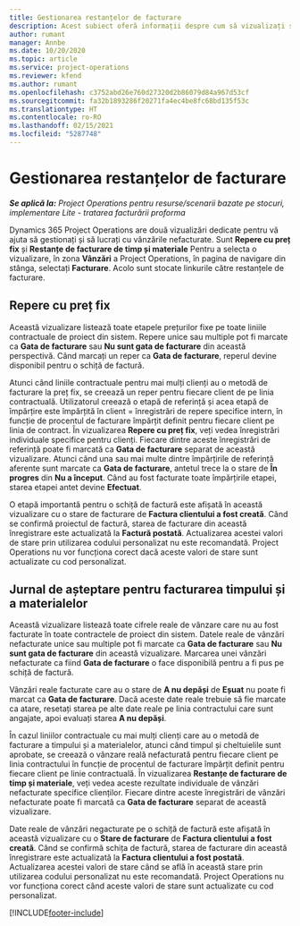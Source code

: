 ```yaml
---
title: Gestionarea restanțelor de facturare
description: Acest subiect oferă informații despre cum să vizualizați și să lucrați cu restanțele de facturare în Project Operations.
author: rumant
manager: Annbe
ms.date: 10/20/2020
ms.topic: article
ms.service: project-operations
ms.reviewer: kfend
ms.author: rumant
ms.openlocfilehash: c3752abd26e760d27320d2b86079d84a967d53cf
ms.sourcegitcommit: fa32b1893286f20271fa4ec4be8fc68bd135f53c
ms.translationtype: HT
ms.contentlocale: ro-RO
ms.lasthandoff: 02/15/2021
ms.locfileid: "5287748"
---
```

# <a name="manage-the-billing-backlog"></a>Gestionarea restanțelor de facturare

_**Se aplică la:** Project Operations pentru resurse/scenarii bazate pe stocuri, implementare Lite - tratarea facturării proforma_

Dynamics 365 Project Operations are două vizualizări dedicate pentru vă ajuta să gestionați și să lucrați cu vânzările nefacturate. Sunt **Repere cu preț fix** și **Restanțe de facturare de timp și materiale** Pentru a selecta o vizualizare, în zona **Vânzări** a Project Operations, în pagina de navigare din stânga, selectați **Facturare**. Acolo sunt stocate linkurile către restanțele de facturare.

## <a name="fixed-price-milestones"></a>Repere cu preț fix

Această vizualizare listează toate etapele prețurilor fixe pe toate liniile contractuale de proiect din sistem. Repere unice sau multiple pot fi marcate ca **Gata de facturare** sau **Nu sunt gata de facturare** din această perspectivă. Când marcați un reper ca **Gata de facturare**, reperul devine disponibil pentru o schiță de factură.

Atunci când liniile contractuale pentru mai mulți clienți au o metodă de facturare la preț fix, se creează un reper pentru fiecare client de pe linia contractuală. Utilizatorul creează o etapă de referință și acea etapă de împărțire este împărțită în client = înregistrări de repere specifice intern, în funcție de procentul de facturare împărțit definit pentru fiecare client pe linia de contract. În vizualizarea **Repere cu preț fix**, veți vedea înregistrări individuale specifice pentru clienți. Fiecare dintre aceste înregistrări de referință poate fi marcată ca **Gata de facturare** separat de această vizualizare. Atunci când una sau mai multe dintre împărțirile de referință aferente sunt marcate ca **Gata de facturare**, antetul trece la o stare de **În progres** din **Nu a început**. Când au fost facturate toate împărțirile etapei, starea etapei antet devine **Efectuat**.

O etapă importantă pentru o schiță de factură este afișată în această vizualizare cu o stare de facturare de **Factura clientului a fost creată**. Când se confirmă proiectul de factură, starea de facturare din această înregistrare este actualizată la **Factură postată**. Actualizarea acestei valori de stare prin utilizarea codului personalizat nu este recomandată. Project Operations nu vor funcționa corect dacă aceste valori de stare sunt actualizate cu cod personalizat.

## <a name="time-and-material-billing-backlog"></a>Jurnal de așteptare pentru facturarea timpului și a materialelor

Această vizualizare listează toate cifrele reale de vânzare care nu au fost facturate în toate contractele de proiect din sistem. Datele reale de vânzări nefacturate unice sau multiple pot fi marcate ca **Gata de facturare** sau **Nu sunt gata de facturare** din această vizualizare. Marcarea unei vânzări nefacturate ca fiind **Gata de facturare** o face disponibilă pentru a fi pus pe schiță de factură.

Vânzări reale facturate care au o stare de **A nu depăși** de **Eșuat** nu poate fi marcat ca **Gata de facturare**. Dacă aceste date reale trebuie să fie marcate ca atare, resetați starea pe alte date reale pe linia contractului care sunt angajate, apoi evaluați starea **A nu depăși**.

În cazul liniilor contractuale cu mai mulți clienți care au o metodă de facturare a timpului și a materialelor, atunci când timpul și cheltuielile sunt aprobate, se creează o vânzare reală nefacturată pentru fiecare client pe linia contractului în funcție de procentul de facturare împărțit definit pentru fiecare client pe linie contractuală. În vizualizarea **Restanțe de facturare de timp și materiale**, veți vedea aceste rezultate individuale de vânzări nefacturate specifice clienților. Fiecare dintre aceste înregistrări de vânzări nefacturate poate fi marcată ca **Gata de facturare** separat de această vizualizare.

Date reale de vânzări negacturate pe o schiță de factură este afișată în această vizualizare cu o **Stare de facturare** de **Factura clientului a fost creată**. Când se confirmă schița de factură, starea de facturare din această înregistrare este actualizată la **Factura clientului a fost postată**. Actualizarea acestei valori de stare când se află în această stare prin utilizarea codului personalizat nu este recomandată. Project Operations nu vor funcționa corect când aceste valori de stare sunt actualizate cu cod personalizat.


[!INCLUDE[footer-include](../includes/footer-banner.md)]